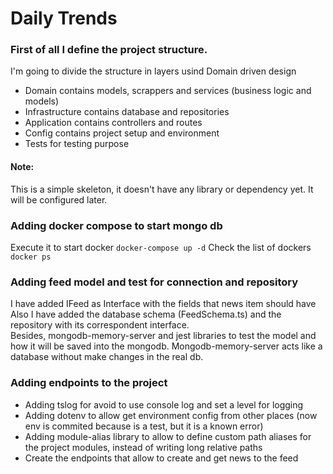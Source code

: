 # Daily Trends

### First of all I define the project structure.
I'm going to divide the structure in layers usind Domain driven design

- Domain contains models, scrappers and services (business logic and models)
- Infrastructure contains database and repositories
- Application contains controllers and routes
- Config contains project setup and environment
- Tests for testing purpose

#### Note: 
This is a simple skeleton, it doesn't have any library or dependency yet. 
It will be configured later.

### Adding docker compose to start mongo db

Execute it to start docker
`docker-compose up -d`
Check the list of dockers
`docker ps`

### Adding feed model and test for connection and repository
I have added IFeed as Interface with the fields that news item should have  
Also I have added the database schema (FeedSchema.ts) and the repository with 
its correspondent interface.  
Besides, mongodb-memory-server and jest libraries to test the model and 
how it will be saved into the mongodb. Mongodb-memory-server acts like a 
database without make changes in the real db.

### Adding endpoints to the project
- Adding tslog for avoid to use console log and set a level for logging  
- Adding dotenv to allow get environment config from other places 
(now env is commited because is a test, but it is a known error)
- Adding module-alias library to allow to define custom path aliases for the 
project modules, instead of writing long relative paths  
- Create the endpoints that allow to create and get news to the feed